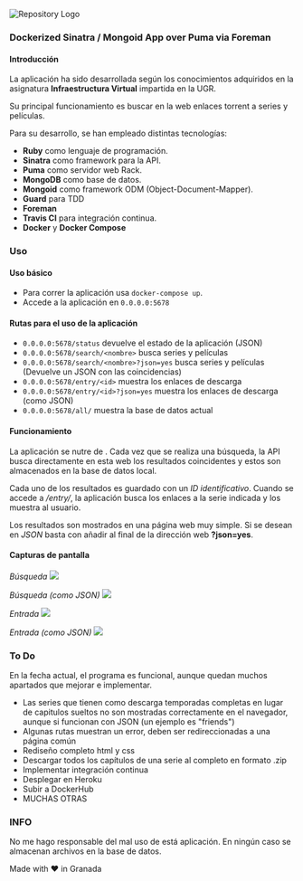 ![Repository Logo](img/site-banner.png)
### Dockerized Sinatra / Mongoid App over Puma via Foreman

#### Introducción 

La aplicación ha sido desarrollada según los conocimientos adquiridos en la asignatura **Infraestructura Virtual** impartida en la UGR. 

Su principal funcionamiento es buscar en la web enlaces torrent a series y películas.

Para su desarrollo, se han empleado distintas tecnologías:

* **Ruby** como lenguaje de programación.
* **Sinatra** como framework para la API.
* **Puma** como servidor web Rack.
* **MongoDB** como base de datos.
* **Mongoid** como framework ODM (Object-Document-Mapper).
* **Guard** para TDD
* **Foreman**
* **Travis CI** para integración continua.
* **Docker** y **Docker Compose**

### Uso

#### Uso básico
* Para correr la aplicación usa `docker-compose up`. 
* Accede a la aplicación en `0.0.0.0:5678`

#### Rutas para el uso de la aplicación
* `0.0.0.0:5678/status` devuelve el estado de la aplicación (JSON)
* `0.0.0.0:5678/search/<nombre>` busca series y películas
* `0.0.0.0:5678/search/<nombre>?json=yes` busca series y películas (Devuelve un JSON con las coincidencias)
* `0.0.0.0:5678/entry/<id>` muestra los enlaces de descarga
* `0.0.0.0:5678/entry/<id>?json=yes` muestra los enlaces de descarga (como JSON)
* `0.0.0.0:5678/all/` muestra la base de datos actual

#### Funcionamiento

La aplicación se nutre de [](http://www.divxtotal2.net). Cada vez que se realiza una búsqueda, la API busca directamente en esta web los resultados coincidentes y estos son almacenados en la base de datos local. 

Cada uno de los resultados es guardado con un *ID identificativo*. Cuando se accede a */entry/<ID>*, la aplicación busca los enlaces a la serie indicada y los muestra al usuario.

Los resultados son mostrados en una página web muy simple. Si se desean en *JSON* basta con añadir al final de la dirección web **?json=yes**.

#### Capturas de pantalla

*Búsqueda*
![](img/search.png)

*Búsqueda (como JSON)*
![](img/search_json.png)

*Entrada*
![](img/entry.png)

*Entrada (como JSON)*
![](img/entry_json.png)

### To Do

En la fecha actual, el programa es funcional, aunque quedan muchos apartados que mejorar e implementar.

* Las series que tienen como descarga temporadas completas en lugar de capitulos sueltos no son mostradas correctamente en el navegador, aunque si funcionan con JSON (un ejemplo es "friends")
* Algunas rutas muestran un error, deben ser redireccionadas a una página común
* Rediseño completo html y css
* Descargar todos los capítulos de una serie al completo en formato .zip
* Implementar integración continua
* Desplegar en Heroku
* Subir a DockerHub
* MUCHAS OTRAS

### INFO

No me hago responsable del mal uso de está aplicación. En ningún caso se almacenan archivos en la base de datos.

Made with ❤️ in Granada

